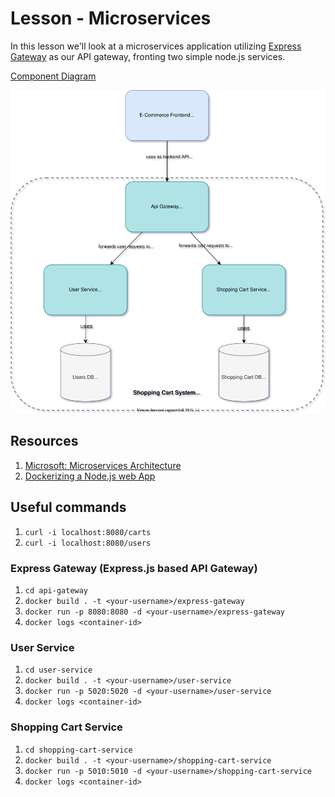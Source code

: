 # Lesson - Microservices

In this lesson we'll look at a microservices application utilizing [Express Gateway](https://www.express-gateway.io/) as our API gateway, fronting two simple node.js services.

[Component Diagram](https://drive.google.com/file/d/1AOFZuwlm8veRhAvvE36qr0prOPoWxDNR/view?usp=sharing)

![Component Diagram](diagrams/lesson-microservices.svg)

## Resources

1. [Microsoft: Microservices Architecture](https://docs.microsoft.com/en-us/azure/architecture/guide/architecture-styles/microservices)
1. [Dockerizing a Node.js web App](https://nodejs.org/en/docs/guides/nodejs-docker-webapp/)

## Useful commands

1. `curl -i localhost:8080/carts`
1. `curl -i localhost:8080/users`

### Express Gateway (Express.js based API Gateway)
1. `cd api-gateway`
1. `docker build . -t <your-username>/express-gateway`
1. `docker run -p 8080:8080 -d <your-username>/express-gateway`
1. `docker logs <container-id>`

### User Service
1. `cd user-service`
1. `docker build . -t <your-username>/user-service`
1. `docker run -p 5020:5020 -d <your-username>/user-service`
1. `docker logs <container-id>`
### Shopping Cart Service

1. `cd shopping-cart-service`
1. `docker build . -t <your-username>/shopping-cart-service`
1. `docker run -p 5010:5010 -d <your-username>/shopping-cart-service`
1. `docker logs <container-id>`